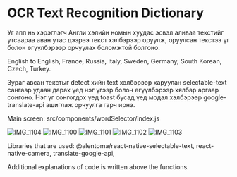 # OCR Text Recognition Dictionary

Уг апп нь хэрэглэгч Англи хэлийн номын хуудас эсвэл аливаа текстийг утсаараа аван утaс дээрээ текст хэлбэрээр оруулж, оруулсан текстээ үг болон өгүүлбэрээр орчуулах боломжтой болгоно.

English to English, France, Russia, Italy, Sweden, Germany, South Korean, Czech, Turkey.

Зураг авсан текстыг detect хийн text хэлбэрээр харуулан selectable-text сангаар удаан дарах үед нэг үгээр болон өгүүлбэрээр хялбар аргаар сонгоно. 
Нэг үг сонгогдох үед toast бусад үед модал хэлбэрээр google-translate-api ашиглаж орчуулга гарч ирнэ.

Main screen: src/components/wordSelector/index.js

![IMG_1104](https://user-images.githubusercontent.com/68780094/175269216-93e91658-ec0e-48bb-b500-82a53a192a94.PNG)
![IMG_1100](https://user-images.githubusercontent.com/68780094/175270061-66566096-c686-4946-ab0b-2b51b67a323c.PNG)
![IMG_1101](https://user-images.githubusercontent.com/68780094/175270021-27eac762-b13c-44a6-944e-e216700c47bb.PNG)
![IMG_1102](https://user-images.githubusercontent.com/68780094/175269982-7e079eaf-df94-4abd-8d44-9e95e42bf8e9.PNG)
![IMG_1103](https://user-images.githubusercontent.com/68780094/175269942-d36424db-ec09-4259-9e89-484a243fd99e.PNG)


Libraries that are used: 
@alentoma/react-native-selectable-text,
react-native-camera,
translate-google-api,

Additional explanations of code is written above the functions.

